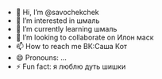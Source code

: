 - 👋 Hi, I’m @savochekchek
- 👀 I’m interested in шмаль
- 🌱 I’m currently learning шмаль
- 💞️ I’m looking to collaborate on Илон маск
- 📫 How to reach me ВК:Саша Кот
- 😄 Pronouns: ...
- ⚡ Fun fact: я люблю дуть шишки 

<!---
savochekchek/savochekchek is a ✨ special ✨ repository because its `README.md` (this file) appears on your GitHub profile.
You can click the Preview link to take a look at your changes.
--->
